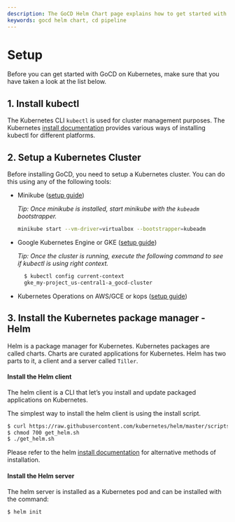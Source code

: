 ```yaml
---
description: The GoCD Helm Chart page explains how to get started with GoCD for kubernetes using Helm.
keywords: gocd helm chart, cd pipeline
---
```


# Setup

Before you can get started with GoCD on Kubernetes, make sure that you have taken a look at the list below.

## 1. Install kubectl

The Kubernetes CLI `kubectl` is used for cluster management purposes. The Kubernetes [install documentation](https://kubernetes.io/docs/tasks/tools/install-kubectl/) provides various ways of installing kubectl for different platforms.

## 2. Setup a Kubernetes Cluster

Before installing GoCD, you need to setup a Kubernetes cluster. You can do this using any of the following tools:
- Minikube ([setup guide](https://kubernetes.io/docs/getting-started-guides/minikube/))

  *Tip: Once minikube is installed, start minikube with the `kubeadm` bootstrapper.*
  ```bash
  minikube start --vm-driver=virtualbox --bootstrapper=kubeadm
  ```

- Google Kubernetes Engine or GKE ([setup guide](https://cloud.google.com/kubernetes-engine/docs/how-to/creating-a-container-cluster))

  *Tip: Once the cluster is running, execute the following command to see if kubectl is using right context.*

  ```bash
    $ kubectl config current-context
    gke_my-project_us-central1-a_gocd-cluster
  ```

- Kubernetes Operations on AWS/GCE or kops ([setup guide](https://github.com/kubernetes/kops/blob/master/docs/README.md))

## 3. Install the Kubernetes package manager - Helm

Helm is a package manager for Kubernetes. Kubernetes packages are called charts. Charts are curated applications for Kubernetes. Helm has two parts to it, a client and a server called `Tiller`.

#### Install the Helm client
The helm client is a CLI that let’s you install and update packaged applications on Kubernetes.

The simplest way to install the helm client is using the install script.

```bash
$ curl https://raw.githubusercontent.com/kubernetes/helm/master/scripts/get > get_helm.sh
$ chmod 700 get_helm.sh
$ ./get_helm.sh
```
Please refer to the helm [install documentation](https://github.com/kubernetes/helm/blob/master/docs/install.md) for alternative methods of installation.

#### Install the Helm server

The helm server is installed as a Kubernetes pod and can be installed with the command:

```bash
$ helm init
```
